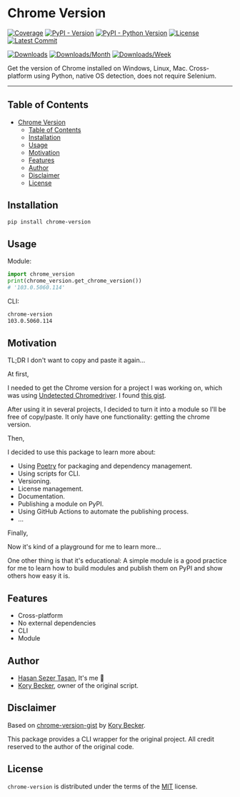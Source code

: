 # Chrome Version

[![Coverage](https://img.shields.io/codecov/c/github/hasansezertasan/chrome-version)](https://codecov.io/gh/hasansezertasan/chrome-version)
[![PyPI - Version](https://img.shields.io/pypi/v/chrome-version.svg)](https://pypi.org/project/chrome-version)
[![PyPI - Python Version](https://img.shields.io/pypi/pyversions/chrome-version.svg)](https://pypi.org/project/chrome-version)
[![License](https://img.shields.io/github/license/hasansezertasan/chrome-version.svg)](https://github.com/hasansezertasan/chrome-version/blob/main/LICENSE)
[![Latest Commit](https://img.shields.io/github/last-commit/hasansezertasan/chrome-version)](https://github.com/hasansezertasan/chrome-version)

[![Downloads](https://pepy.tech/badge/chrome-version)](https://pepy.tech/project/chrome-version)
[![Downloads/Month](https://pepy.tech/badge/chrome-version/month)](https://pepy.tech/project/chrome-version)
[![Downloads/Week](https://pepy.tech/badge/chrome-version/week)](https://pepy.tech/project/chrome-version)

Get the version of Chrome installed on Windows, Linux, Mac. Cross-platform using Python, native OS detection, does not require Selenium.

---

## Table of Contents

- [Chrome Version](#chrome-version)
  - [Table of Contents](#table-of-contents)
  - [Installation](#installation)
  - [Usage](#usage)
  - [Motivation](#motivation)
  - [Features](#features)
  - [Author](#author)
  - [Disclaimer](#disclaimer)
  - [License](#license)

## Installation

``` bash
pip install chrome-version
```

## Usage

Module:

```python
import chrome_version
print(chrome_version.get_chrome_version())
# '103.0.5060.114'
```

CLI:

```bash
chrome-version
103.0.5060.114
```

## Motivation

TL;DR I don't want to copy and paste it again...

At first,

I needed to get the Chrome version for a project I was working on, which was using [Undetected Chromedriver][untedected-chromedriver]. I found [this gist][chrome-version-gist].

After using it in several projects, I decided to turn it into a module so I'll be free of copy/paste. It only have one functionality: getting the chrome version.

Then,

I decided to use this package to learn more about:

- Using [Poetry](https://python-poetry.org/) for packaging and dependency management.
- Using scripts for CLI.
- Versioning.
- License management.
- Documentation.
- Publishing a module on PyPI.
- Using GitHub Actions to automate the publishing process.
- ...

Finally,

Now it's kind of a playground for me to learn more...

One other thing is that it's educational: A simple module is a good practice for me to learn how to build modules and publish them on PyPI and show others how easy it is.

## Features

- Cross-platform
- No external dependencies
- CLI
- Module

## Author

- [Hasan Sezer Taşan](https://www.github.com/hasansezertasan), It's me :wave:
- [Kory Becker](https://github.com/primaryobjects), owner of the original script.

## Disclaimer

Based on [chrome-version-gist] by [Kory Becker](https://github.com/primaryobjects).

This package provides a CLI wrapper for the original project. All credit reserved to the author of the original code.

## License

`chrome-version` is distributed under the terms of the [MIT](https://spdx.org/licenses/MIT.html) license.

<!-- Links -->
[untedected-chromedriver]: https://github.com/ultrafunkamsterdam/undetected-chromedriver
[chrome-version-gist]: https://gist.github.com/primaryobjects/d5346bf7a173dbded1a70375ff7461b4
